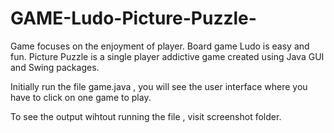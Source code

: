# GAME-Ludo-Picture-Puzzle-
Game focuses on the enjoyment of player. Board game Ludo is easy and fun. Picture Puzzle is a single player addictive game created using Java GUI and Swing packages.

Initially run the file game.java , you will see the user interface where you have to click on one game to play.

To see the output wihtout running the file , visit screenshot folder.
